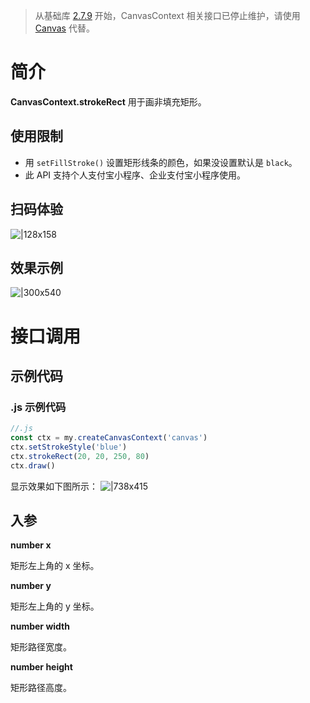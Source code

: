 > 从基础库 [2.7.9](https://opendocs.alipay.com/mini/framework/lib-upgrade-v2) 开始，CanvasContext 相关接口已停止维护，请使用 [Canvas](https://opendocs.alipay.com/mini/01vzqv) 代替。


# 简介
**CanvasContext.strokeRect** 用于画非填充矩形。

## 使用限制

- 用 `setFillStroke()` 设置矩形线条的颜色，如果没设置默认是 `black`。
- 此 API 支持个人支付宝小程序、企业支付宝小程序使用。

## 扫码体验
![|128x158](https://cdn.nlark.com/yuque/0/2021/png/179989/1624962066711-f41c3a7c-6d80-4707-bda2-c7ea3c518634.png#align=left&display=inline&height=158&margin=%5Bobject%20Object%5D&name=1.png&originHeight=158&originWidth=128&size=17896&status=done&style=stroke&width=128)

## 效果示例
![|300x540](https://cdn.nlark.com/yuque/0/2021/gif/179989/1624962073458-e297a54f-9244-4ec7-9b11-0372be646e8d.gif#align=left&display=inline&height=540&margin=%5Bobject%20Object%5D&name=2.gif&originHeight=540&originWidth=300&size=1429075&status=done&style=stroke&width=300)

# 接口调用

## 示例代码

### .js 示例代码
```javascript
//.js
const ctx = my.createCanvasContext('canvas')
ctx.setStrokeStyle('blue')
ctx.strokeRect(20, 20, 250, 80)
ctx.draw()
```

显示效果如下图所示：
![|738x415](https://cdn.nlark.com/yuque/0/2021/png/179989/1624962078067-039eea54-7ae7-4bd5-a3d3-02d0332fc4bb.png#align=left&display=inline&height=720&margin=%5Bobject%20Object%5D&name=3.png&originHeight=720&originWidth=1280&size=24775&status=done&style=none&width=1280)

## 入参
**number x**

矩形左上角的 x 坐标。

**number y**

矩形左上角的 y 坐标。

**number width**

矩形路径宽度。

**number height**

矩形路径高度。
